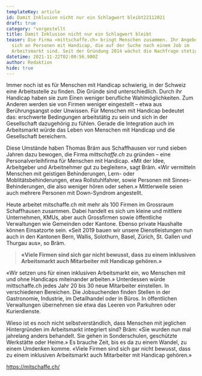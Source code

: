 ```yaml
---
templateKey: article
id: Damit Inklusion nicht nur ein Schlagwort bleibt22112021
draft: true
category: °vorgestellt
title: Damit Inklusion nicht nur ein Schlagwort bleibt
teaser: Die Firma «mittschaffe.ch» bringt Menschen zusammen. Ihr Angebot richtet
  sich an Personen mit Handicap, die auf der Suche nach einem Job im
  Arbeitsmarkt sind. Seit der Gründung 2014 wächst die Nachfrage stetig.
datetime: 2021-11-22T02:00:56.980Z
author: Redaktion
hide: true
---
```

Immer noch ist es für Menschen mit Handicap schwierig, in der Schweiz eine Arbeitsstelle zu finden. Die Gründe sind unterschiedlich. Durch ihr Handicap haben sie zum Einen weniger berufliche Wahlmöglichkeiten. Zum Anderen werden sie von Firmen weniger eingestellt – etwa aus Berührungsangst oder Unwissen. Für Menschen mit Handicap bedeutet das: erschwerte Bedingungen arbeitstätig zu sein und sich in der Gesellschaft dazugehörig zu fühlen. Gerade die Integration auch im Arbeitsmarkt würde das Leben von Menschen mit Handicap und die Gesellschaft bereichern.

Diese Umstände haben Thomas Bräm aus Schaffhausen vor rund sieben Jahren dazu bewogen, die Firma *mittschaffe.ch* zu gründen – eine Personalverleihfirma für Menschen mit Handicap. «Mit der Idee, Arbeitgeber und Arbeitnehmer gut zu begleiten», sagt Bräm. «Wir vermitteln Menschen mit geistigen Behinderungen, Lern- oder Moblitätsbehinderungen, etwa Rollstuhlfahrer, sowie Personen mit Sinnes-Behinderungen, die also weniger hören oder sehen.» Mittlerweile seien auch mehrere Personen mit Down-Syndrom angestellt.

Heute arbeitet mitschaffe.ch mit mehr als 100 Firmen im Grossraum Schaffhausen zusammen. Dabei handelt es sich um kleine und mittlere Unternehmen, KMUs, aber auch Grossfirmen sowie öffentliche Verwaltungen wie Gemeinden oder Kantone. Ebenso private Haushalte können Einsatzorte sein. «Seit 2019 bauen wir unsere Dienstleistungen nun auch in den Kantonen Bern, Wallis, Solothurn, Basel, Zürich, St. Gallen und Thurgau aus», so Bräm.

> **«Viele Firmen sind sich gar nicht bewusst, dass zu einem inklusiven Arbeitsmarkt auch Mitarbeiter mit Handicap gehören.»**

«Wir setzen uns für einen inklusiven Arbeitsmarkt ein, wo Menschen mit und ohne Handicaps miteinander arbeiten.» Unterdessen würde mittschaffe.ch jedes Jahr 20 bis 30 neue Mitarbeiter einstellen. In verschiedenen Bereichen. Die Jobsuchenden finden Stellen in der Gastronomie, Industrie, im Detailhandel oder in Büros. In öffentlichen Verwaltungen übernehmen sie etwa das Leeren von Parkuhren oder Kurierdienste.

Wieso ist es noch nicht selbstverständlich, dass Menschen mit jeglichen Hintergründen im Arbeitsmarkt integriert sind? Bräm: «Sie wurden nun mal jahrelang anders behandelt. Sie gehen in Sonderschulen, geschützte Werkstätte oder Heime.» Es brauche Zeit, bis es da zu einem Wandel, zu einem Umdenken komme. «Viele Firmen sind sich gar nicht bewusst, dass zu einem inklusiven Arbeitsmarkt auch Mitarbeiter mit Handicap gehören.» 

<https://mitschaffe.ch/>